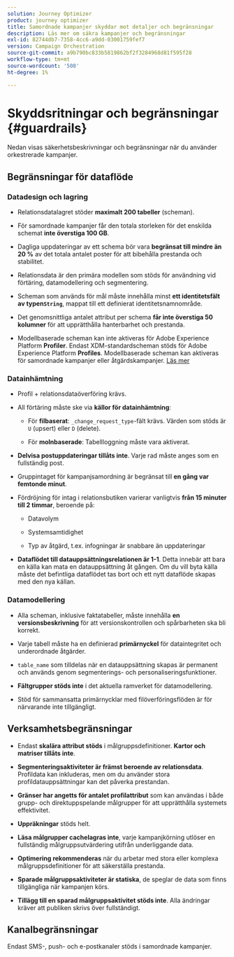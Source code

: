 ```yaml
---
solution: Journey Optimizer
product: journey optimizer
title: Samordnade kampanjer skyddar mot detaljer och begränsningar
description: Läs mer om säkra kampanjer och begränsningar
exl-id: 82744db7-7358-4cc6-a9dd-03001759fef7
version: Campaign Orchestration
source-git-commit: a9b790bc833b5819862bf2f3284968d81f595f28
workflow-type: tm+mt
source-wordcount: '508'
ht-degree: 1%

---
```



# Skyddsritningar och begränsningar {#guardrails}

Nedan visas säkerhetsbeskrivningar och begränsningar när du använder orkestrerade kampanjer.

## Begränsningar för dataflöde

### Datadesign och lagring

* Relationsdatalagret stöder **maximalt 200 tabeller** (scheman).

* För samordnade kampanjer får den totala storleken för det enskilda schemat **inte överstiga 100 GB**.

* Dagliga uppdateringar av ett schema bör vara **begränsat till mindre än 20 %** av det totala antalet poster för att bibehålla prestanda och stabilitet.

* Relationsdata är den primära modellen som stöds för användning vid förtäring, datamodellering och segmentering.

* Scheman som används för mål måste innehålla minst **ett identitetsfält av typen`String`**, mappat till ett definierat identitetsnamnområde.

* Det genomsnittliga antalet attribut per schema **får inte överstiga 50 kolumner** för att upprätthålla hanterbarhet och prestanda.

* Modellbaserade scheman kan inte aktiveras för Adobe Experience Platform **Profiler**. Endast XDM-standardscheman stöds för Adobe Experience Platform **Profiles**. Modellbaserade scheman kan aktiveras för samordnade kampanjer eller åtgärdskampanjer. [Läs mer](https://experienceleague.adobe.com/sv/docs/experience-platform/catalog/datasets/user-guide#enable-profile)

### Datainhämtning

* Profil + relationsdataöverföring krävs.

* All förtäring måste ske via **källor för datainhämtning**:

   * För **filbaserat**: `_change_request_type`-fält krävs. Värden som stöds är `U` (upsert) eller `D` (delete).

   * För **molnbaserade**: Tabellloggning måste vara aktiverat.

* **Delvisa postuppdateringar tillåts inte**. Varje rad måste anges som en fullständig post.

* Gruppintaget för kampanjsamordning är begränsat till **en gång var femtonde minut**.

* Fördröjning för intag i relationsbutiken varierar vanligtvis **från 15 minuter till 2 timmar**, beroende på:

   * Datavolym

   * Systemsamtidighet

   * Typ av åtgärd, t.ex. infogningar är snabbare än uppdateringar

* **Dataflödet till datauppsättningsrelationen är 1-1**. Detta innebär att bara en källa kan mata en datauppsättning åt gången. Om du vill byta källa måste det befintliga dataflödet tas bort och ett nytt dataflöde skapas med den nya källan.

### Datamodellering

* Alla scheman, inklusive faktatabeller, måste innehålla **en versionsbeskrivning** för att versionskontrollen och spårbarheten ska bli korrekt.

* Varje tabell måste ha en definierad **primärnyckel** för dataintegritet och underordnade åtgärder.

* `table_name` som tilldelas när en datauppsättning skapas är permanent och används genom segmenterings- och personaliseringsfunktioner.

* **Fältgrupper stöds inte** i det aktuella ramverket för datamodellering.

* Stöd för sammansatta primärnycklar med filöverföringsflöden är för närvarande inte tillgängligt.

## Verksamhetsbegränsningar

* Endast **skalära attribut stöds** i målgruppsdefinitioner. **Kartor och matriser tillåts inte**.

* **Segmenteringsaktiviteter är främst beroende av relationsdata**. Profildata kan inkluderas, men om du använder stora profildatauppsättningar kan det påverka prestandan.

* **Gränser har angetts för antalet profilattribut** som kan användas i både grupp- och direktuppspelande målgrupper för att upprätthålla systemets effektivitet.

* **Uppräkningar** stöds helt.

* **Läsa målgrupper cachelagras inte**, varje kampanjkörning utlöser en fullständig målgruppsutvärdering utifrån underliggande data.

* **Optimering rekommenderas** när du arbetar med stora eller komplexa målgruppsdefinitioner för att säkerställa prestanda.

* **Sparade målgruppsaktiviteter är statiska**, de speglar de data som finns tillgängliga när kampanjen körs.

* **Tillägg till en sparad målgruppsaktivitet stöds inte**. Alla ändringar kräver att publiken skrivs över fullständigt.

## Kanalbegränsningar

Endast SMS-, push- och e-postkanaler stöds i samordnade kampanjer.
